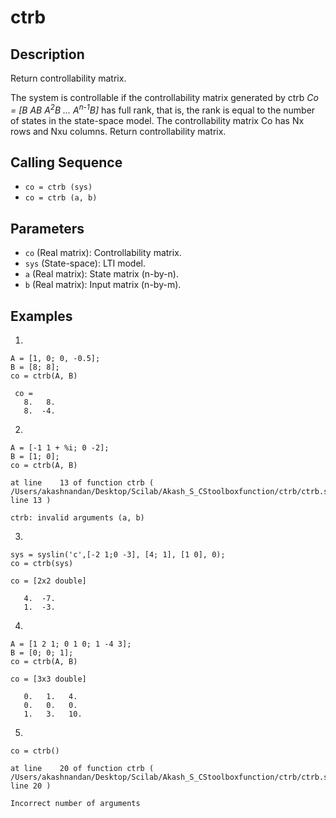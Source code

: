 # ctrb

## Description
Return controllability matrix.

The system is controllable if the controllability matrix generated by ctrb _Co = [B AB A<sup>2</sup>B ... A<sup>n-1</sup>B]_ has full rank, that is, the rank is equal to the number of states in the state-space model. The controllability matrix Co has Nx rows and Nxu columns.
Return controllability matrix.

## Calling Sequence
- `co = ctrb (sys)`
- `co = ctrb (a, b)`

## Parameters
- `co` (Real matrix): Controllability matrix.
- `sys` (State-space): LTI model.
- `a` (Real matrix): State matrix (n-by-n).
- `b` (Real matrix): Input matrix (n-by-m).

## Examples
1.
```
A = [1, 0; 0, -0.5];
B = [8; 8];
co = ctrb(A, B)
```
```
 co =
   8.   8.
   8.  -4.
```
2.
```
A = [-1 1 + %i; 0 -2];
B = [1; 0];
co = ctrb(A, B)
```
```
at line    13 of function ctrb ( /Users/akashnandan/Desktop/Scilab/Akash_S_CStoolboxfunction/ctrb/ctrb.sci line 13 )

ctrb: invalid arguments (a, b)
```

3.
```
sys = syslin('c',[-2 1;0 -3], [4; 1], [1 0], 0);
co = ctrb(sys)
```
```
co = [2x2 double]

   4.  -7.
   1.  -3.
```

4.
```
A = [1 2 1; 0 1 0; 1 -4 3];
B = [0; 0; 1];
co = ctrb(A, B)
```
```
co = [3x3 double]

   0.   1.   4. 
   0.   0.   0. 
   1.   3.   10.
```

5.
```
co = ctrb()
```
```
at line    20 of function ctrb ( /Users/akashnandan/Desktop/Scilab/Akash_S_CStoolboxfunction/ctrb/ctrb.sci line 20 )

Incorrect number of arguments
```
